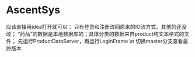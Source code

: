 # AscentSys
应该直接用idea打开就可以；
只有登录和注册改回原来的IO流方式，其他的还没改；
“药品”的数据是本地数据库的；具体分类的数据来自product纯文本格式的文件；
先运行ProductDataServer，再运行LoginFrame  \n
切换master分支查看最终版本
